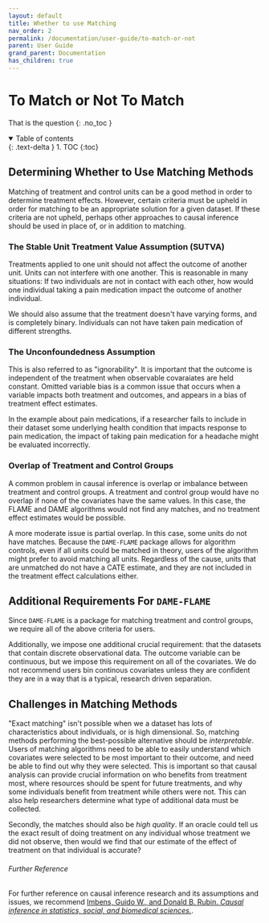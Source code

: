 ```yaml
---
layout: default
title: Whether to use Matching
nav_order: 2
permalink: /documentation/user-guide/to-match-or-not
parent: User Guide
grand_parent: Documentation
has_children: true
---
```


# To Match or Not To Match
That is the question
{: .no_toc }

<details open markdown="block">
  <summary>
    Table of contents
  </summary>
  {: .text-delta }
1. TOC
{:toc}
</details>


## Determining Whether to Use Matching Methods

Matching of treatment and control units can be a good method in order to determine treatment effects. However, certain criteria must be upheld in order for matching to be an appropriate solution for a given dataset. If these criteria are not upheld, perhaps other approaches to causal inference should be used in place of, or in addition to matching. 

### The Stable Unit Treatment Value Assumption (SUTVA)

Treatments applied to one unit should not affect the outcome of another unit. Units can not interfere with one another. This is reasonable in many situations: If two individuals are not in contact with each other, how would one individual taking a pain medication impact the outcome of another individual. 

We should also assume that the treatment doesn't have varying forms, and is completely binary. Individuals can not have taken pain medication of different strengths. 

### The Unconfoundedness Assumption

This is also referred to as "ignorability". It is important that the outcome is independent of the treatment when observable covaraiates are held constant. Omitted variable bias is a common issue that occurs when a variable impacts both treatment and outcomes, and appears in a bias of treatment effect estimates. 

In the example about pain medications, if a researcher fails to include in their dataset some underlying health condition that impacts response to pain medication, the impact of taking pain medication for a headache might be evaluated incorrectly.


### Overlap of Treatment and Control Groups

A common problem in causal inference is overlap or imbalance between treatment and control groups. A treatment and control group would have no overlap if none of the covariates have the same values. In this case, the FLAME and DAME algorithms would not find any matches, and no treatment effect estimates would be possible. 

A more moderate issue is partial overlap. In this case, some units do not have matches. Because the `DAME-FLAME` package allows for algorithm controls, even if all units could be matched in theory, users of the algorithm might prefer to avoid matching all units. Regardless of the cause, units that are unmatched do not have a CATE estimate, and they are not included in the treatment effect calculations either. 


## Additional Requirements For `DAME-FLAME`

Since `DAME-FLAME` is a package for matching treatment and control groups, we require all of the above criteria for users. 

Additionally, we impose one additional crucial requirement: that the datasets that contain discrete observational data. The outcome variable can be continuous, but we impose this requirement on all of the covariates. We do not recommend users bin continous covariates unless they are confident they are  in a way that is a typical, research driven separation. 

## Challenges in Matching Methods

"Exact matching" isn't possible when we a dataset has lots of characteristics about individuals, or is high dimensional. So, matching methods performing the best-possible alternative should be *interpretable*. Users of matching algorithms need to be able to easily understand which covariates were selected to be most important to their outcome, and need be able to find out why they were selected. This is important so that causal analysis can provide crucial information on who benefits from treatment most, where resources should be spent for future treatments, and why some individuals benefit from treatment while others were not. This can also help researchers determine what type of additional data must be collected. 

Secondly, the matches should also be *high quality*. If an oracle could tell us the exact result of doing treatment on any individual whose treatment we did not observe, then would we find that our estimate of the effect of treatment on that individual is accurate? 

###### [](#header-6)Further Reference

For further reference on causal inference research and its assumptions and issues, we recommend [Imbens, Guido W., and Donald B. Rubin. *Causal inference in statistics, social, and biomedical sciences.*](https://books.google.com/books?hl=en&lr=&id=Bf1tBwAAQBAJ&oi=fnd&pg=PR17&ots=jeVGafZSDE&sig=x9LYF4V9-wYQRQRxpudyA-d9nI0).

